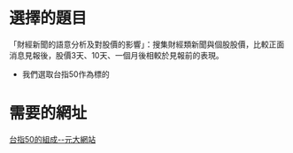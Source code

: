 # 選擇的題目
「財經新聞的語意分析及對股價的影響」：搜集財經類新聞與個股股價，比較正面消息見報後，股價3天、10天、一個月後相較於見報前的表現。
 
 * 我們選取台指50作為標的

# 需要的網址
[台指50的組成--元大網站](http://www.yuantaetfs.com/#/FundWeights/1066)

